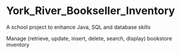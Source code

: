 # York_River_Bookseller_Inventory

A school project to enhance Java, SQL and database skills

Manage (retrieve, update, insert, delete, search, display) bookstore inventory

